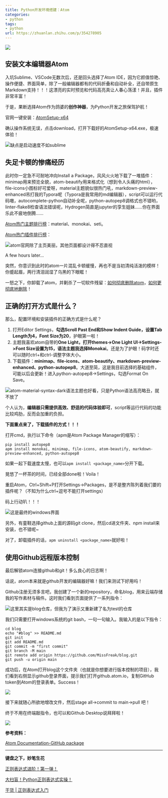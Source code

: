 ```yaml
---
title: Python开发环境搭建：Atom
categories:
- python
tags:
- python
url: https://zhuanlan.zhihu.com/p/354278905
---
```


![](https://i.loli.net/2021/03/04/9LQRKVMfGP2gzTX.jpg)

## 安装文本编辑器Atom

入坑Sublime、VSCode无数次后，还是回头选择了Atom IDE，因为它颜值惊艳、操作便捷、界面简单，除了一般编辑器都有的代码折叠和自动补全，还自带原生Markdown支持！！！这漂亮的实时预览和代码高亮真让人春心荡漾！并且，插件非常丰富！

于是，果断选择Atom作为鸽婆的**创作神器**，为Python开发之旅保驾护航！
<!--more-->
官网一键安装：[AtomSetup-x64](https://atom.io/)

确认操作系统无误，点击download，打开下载好的AtomSetup-x64.exe，极速体验！

![缺点是启动速度不如sublime](https://pic2.zhimg.com/v2-e2e305deea69303a19d71da452138945_b.png)


## 失足卡顿的惨痛经历

此时你一定急不可耐地冲向Install a Package，风风火火地下载了一堆插件：minimap用来预览全貌，atom-beautify用来格式化（想到令人头痛的html），file-icons小图标好可爱呀，material主题貌似很热门吼，markdown-preview-enhanced吊打我的Typora呢（Typora是我常用的md编辑器），script可以运行代码嗷，autocomplete-python自动补全呢，python-autopep8调格式也不错哟，linter-flake8检查语法错误呢，Hydrogen简直是jupyter的孪生姐妹……你在界面乐此不疲地倒腾……

[Atom热门主题排行榜](https://atom.io/themes/list?direction=desc&sort=downloads)：material、monokai、seti。

[Atom热门插件排行榜](https://atom.io/packages/list?direction=desc&sort=stars)：

![atom官网除了主页美丽，其他页面都设计得不忍直视](https://pic3.zhimg.com/v2-67ae3f6b8e594fd04c342a862fceed4a_b.png)

A few hours later...

突然，你意识到此时的atom一片混乱卡顿缓慢，再也不是当初清纯活泼的模样！你蹙起眉，两行清泪润湿了乌黑的下眼眶！

一怒之下，你卸载了atom，并剿杀了一切软件残留：[如何彻底删除atom](https://cn.compbs.com/how-uninstall-atom-windows)，[如何更彻底地删除](https://www.coder.work/article/552966)！

## 正确的打开方式是什么？

那么，配置环境和安装插件的正确方式是什么呢？

1. 打开Editor Settings，**勾选Scroll Past End和Show Indent Guide，设置Tab Length为4，Font Size为20**，护眼第一啦！
2. 主题我喜欢atom自带的**One Light，**打开themes->One Light UI->Settings->**Font Size设置为15**，语法主题我选择**Monokai**。还是为了护眼！码字时还可以随时ctrl+和ctrl-调整字体大小。
3. 下载插件：**minimap、file-icons、atom-beautify、markdown-preview-enhanced、python-autopep8**。大道至简，这是我目前选择的基础组件，可能以后会更新！进入python-autopep8->Settings，勾选Format On Save。

![atom-material-syntax-dark语法主题也好看，只是Python语法高亮略丑，就不放了](https://pic3.zhimg.com/v2-62a1e257adc2ca9978dee539798d3342_b.png)



个人认为，**编辑器只需提供高效、舒适的代码体验即可**，script等运行代码的功能比较鸡肋，反而会加重的负担。

**下面重点来了，下载插件的方式！！！**

打开cmd，执行以下命令（apm是Atom Package Manager的缩写）：

```
pip install autopep8
apm install monokai, minimap, file-icons, atom-beautify, markdown-preview-enhanced, python-autopep8
```

如果一起下载速度太慢，也可以`apm install <package_name>`分开下载。

晃悠了一杯茶的时间，已经全部done啦！Voila！

重启Atom，Ctrl+Shift+P打开Settings->Packages，是不是整齐陈列着我们要的插件呢？（不知为什么ctrl+逗号不能打开settings）

码上行动叭！！！

![这是最终的windows界面](https://pic3.zhimg.com/v2-873f85f52366e6ab44b3eda548930102_b.png)



另外，有童鞋选择github上面的源码git clone，然后cd进文件夹、npm install来安装，也不错呢~

对了，卸载插件的话，`apm uninstall <package_name>`就好啦！


## 使用Github远程版本控制

最后解锁atom连接github和git！多么良心的日志啊！

话说，atom本来就是github开发的编辑器好嘛！我们来测试下好用吗！

Github注册无须多言吧，我创建了一个新的repository，命名blog，用来云端存储我的写作素材与稿件。这时我们看到页面提供了一系列指令：

![这里其实是blog仓库，但我为了演示又重新建了名为test的仓库](https://pic1.zhimg.com/v2-6daf82cf178c578fd4cf4c19da68cb88_b.png)


我们只需要打开windows系统的git bash，一句一句输入。我输入的是以下指令：

```
cd blog
echo "#blog" >> README.md
git init
git add README.md
git commit -m "first commit"
git branch -M main
git remote add origin https://github.com/MissFreak/blog.git
git push -u origin main
```

成功后，在Atom打开blog这个文件夹（也就是你想要进行版本控制的项目），我们看到右侧显示github登录界面，提示我们打开github.atom.io，复制GitHub token到Atom的登录表单。Success！

![](https://pic1.zhimg.com/v2-6e1aa37602728c2eb6bdc8701b013270_b.png)

接下来就随心所欲地增改文件，然后stage all->commit to main->pull 吧！

终于不用在终端敲指令，也可以和Github Desktop说拜拜啦！

![](https://pic4.zhimg.com/v2-713ea328565e6babf7e9559c20bc2e8b_b.png)

**参考资料：**

[Atom Documentation-GitHub package](https://flight-manual.atom.io/using-atom/sections/github-package/)

----

**键盘之下，妙笔生花**

[正则表达式进阶！第一弹！](http://mp.weixin.qq.com/s?__biz=MzIzMDY0NDQ1Ng==&mid=2247485867&idx=1&sn=6d59acaeb3a6e9d4c324989c04c6ae62&chksm=e8b1062cdfc68f3a83b1f708414928b027fe5bcca4440d8c512fe197f306d1fdc42d0a68a9bf&token=1061934211&lang=zh_CN#rd)

[大扫盲！Python正则表达式实操！](http://mp.weixin.qq.com/s?__biz=MzIzMDY0NDQ1Ng==&mid=2247485654&idx=1&sn=7475f7247ecc6ecb2eadca474c82cfb3&chksm=e8b10751dfc68e47b23c45c51728c1518546603fcca73be7555be2d91edf193ff3b5772d68bc#rd)

[干货 | 正则表达式入门](http://mp.weixin.qq.com/s?__biz=MzIzMDY0NDQ1Ng==&mid=2247484919&idx=1&sn=7309a9bf1be78ea3250838724ebaa81c&chksm=e8b10a70dfc683666f6d87e6fda6f51863dbaf565ac522b6d01d80059c01a821af70bc279438&scene=21#wechat_redirect)
